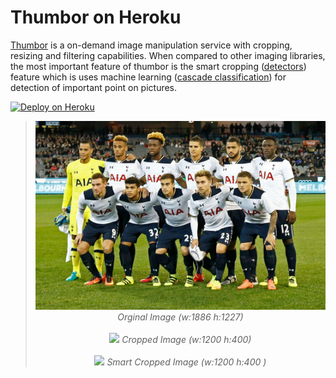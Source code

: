 # Thumbor on Heroku

[Thumbor](https://github.com/thumbor/thumbor) is a on-demand image manipulation service with cropping, resizing and filtering capabilities. When compared to other imaging libraries, the most important feature of thumbor is the smart cropping ([detectors](https://thumbor.readthedocs.io/en/latest/detectors.html)) feature which is uses machine learning ([cascade classification](https://docs.opencv.org/2.4.13.7/modules/objdetect/doc/cascade_classification.html)) for detection of important point on pictures.

[![Deploy on Heroku](https://www.herokucdn.com/deploy/button.png)](https://heroku.com/deploy?template=https://github.com/metinirden/thumbor-on-heroku)


><p align="center">
>    <img src="tottenham-example.jpg"/>
>    <em>Orginal Image (w:1886 h:1227)</em>
>  <br/>
>  <br/>
>    <img src="https://thumbor-on-heroku.herokuapp.com/unsafe/1200x400/https://raw.githubusercontent.com/metinirden/thumbor-on-heroku/master/tottenham-example.jpg"/>
>    <em>Cropped Image (w:1200 h:400)</em>
>  <br/>
>  <br/>
>    <img src="https://thumbor-on-heroku.herokuapp.com/unsafe/1200x400/smart/https://raw.githubusercontent.com/metinirden/thumbor-on-heroku/master/tottenham-example.jpg"/>
>    <em>Smart Cropped Image (w:1200 h:400 )</em>
></p>